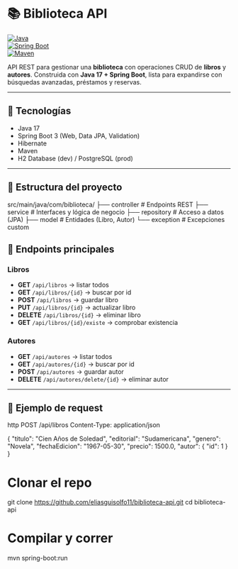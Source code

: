 # 📚 Biblioteca API

[![Java](https://img.shields.io/badge/Java-17-red?logo=java)](https://www.oracle.com/java/)  
[![Spring Boot](https://img.shields.io/badge/Spring%20Boot-3.0-brightgreen?logo=springboot)](https://spring.io/projects/spring-boot)  
[![Maven](https://img.shields.io/badge/Maven-3.9-blue?logo=apachemaven)](https://maven.apache.org/)  

API REST para gestionar una **biblioteca** con operaciones CRUD de **libros** y **autores**. Construida con **Java 17 + Spring Boot**, lista para expandirse con búsquedas avanzadas, préstamos y reservas.

---

## 🚀 Tecnologías

- Java 17  
- Spring Boot 3 (Web, Data JPA, Validation)  
- Hibernate  
- Maven  
- H2 Database (dev) / PostgreSQL (prod)  

---

## 📂 Estructura del proyecto

src/main/java/com/biblioteca/
├── controller # Endpoints REST
├── service # Interfaces y lógica de negocio
├── repository # Acceso a datos (JPA)
├── model # Entidades (Libro, Autor)
└── exception # Excepciones custom

## 📌 Endpoints principales

### Libros
- **GET** `/api/libros` → listar todos  
- **GET** `/api/libros/{id}` → buscar por id  
- **POST** `/api/libros` → guardar libro  
- **PUT** `/api/libros/{id}` → actualizar libro  
- **DELETE** `/api/libros/{id}` → eliminar libro  
- **GET** `/api/libros/{id}/existe` → comprobar existencia  

### Autores
- **GET** `/api/autores` → listar todos  
- **GET** `/api/autores/{id}` → buscar por id  
- **POST** `/api/autores` → guardar autor  
- **DELETE** `/api/autores/delete/{id}` → eliminar autor  

---

## 📝 Ejemplo de request

http
POST /api/libros
Content-Type: application/json

{
  "titulo": "Cien Años de Soledad",
  "editorial": "Sudamericana",
  "genero": "Novela",
  "fechaEdicion": "1967-05-30",
  "precio": 1500.0,
  "autor": { "id": 1 }
}

# Clonar el repo
git clone https://github.com/eliasguisolfo11/biblioteca-api.git
cd biblioteca-api

# Compilar y correr
mvn spring-boot:run
